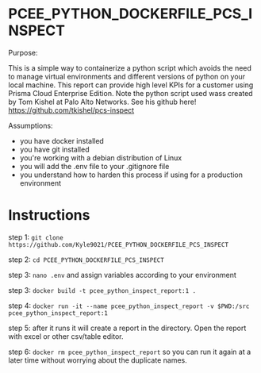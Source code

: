 # PCEE_PYTHON_DOCKERFILE_PCS_INSPECT
Purpose:

This is a simple way to containerize a python script which avoids the need to manage virtual environments and different versions of python on your local machine. This report can provide high level KPIs for a customer using Prisma Cloud Enterprise Edition. Note the python script used wass created by Tom Kishel at Palo Alto Networks. See his github here! https://github.com/tkishel/pcs-inspect

Assumptions:

* you have docker installed
* you have git installed
* you're working with a debian distribution of Linux
* you will add the .env file to your .gitignore file
* you understand how to harden this process if using for a production environment

# Instructions

step 1: `git clone https://github.com/Kyle9021/PCEE_PYTHON_DOCKERFILE_PCS_INSPECT`

step 2: `cd PCEE_PYTHON_DOCKERFILE_PCS_INSPECT`

step 3: `nano .env` and assign variables according to your environment

step 3: `docker build -t pcee_python_inspect_report:1 .`

step 4: `docker run -it --name pcee_python_inspect_report -v $PWD:/src pcee_python_inspect_report:1`

step 5: after it runs it will create a report in the directory. Open the report with excel or other csv/table editor. 

step 6: `docker rm pcee_python_inspect_report` so you can run it again at a later time without worrying about the duplicate names. 
